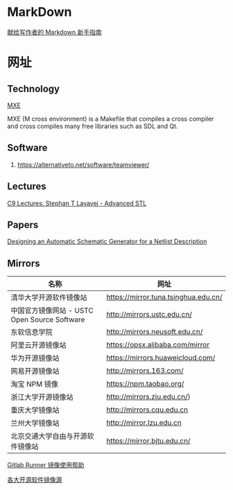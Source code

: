 # MarkDown
[献给写作者的 Markdown 新手指南](https://www.jianshu.com/p/q81RER)

# 网址
## Technology

[MXE](https://mxe.cc/)

MXE (M cross environment) is a Makefile that compiles a cross compiler and cross compiles many free libraries such as SDL and Qt.

## Software

1. https://alternativeto.net/software/teamviewer/

## Lectures

[C9 Lectures: Stephan T Lavavej - Advanced STL](https://channel9.msdn.com/Series/C9-Lectures-Stephan-T-Lavavej-Advanced-STL/C9-Lectures-Stephan-T-Lavavej-Advanced-STL-3-of-n)

## Papers

[Designing an Automatic Schematic Generator for a Netlist Description](http://citeseerx.ist.psu.edu/viewdoc/download?doi=10.1.1.6.3952&rep=rep1&type=pdf)

## Mirrors

| 名称 | 网址 |
|------------- | -------------- |
| 清华大学开源软件镜像站 | https://mirror.tuna.tsinghua.edu.cn/ |
| 中国官方镜像网站 - USTC Open Source Software | http://mirrors.ustc.edu.cn/ |
| 东软信息学院 | http://mirrors.neusoft.edu.cn/ |
| 阿里云开源镜像站 | https://opsx.alibaba.com/mirror |
| 华为开源镜像站 | https://mirrors.huaweicloud.com/ |
| 网易开源镜像站 | http://mirrors.163.com/ |
| 淘宝 NPM 镜像 | https://npm.taobao.org/ |
| 浙江大学开源镜像站 | http://mirrors.zju.edu.cn/) |
| 重庆大学镜像站 | http://mirrors.cqu.edu.cn |
| 兰州大学镜像站 | http://mirror.lzu.edu.cn |
| 北京交通大学自由与开源软件镜像站 | https://mirror.bjtu.edu.cn/ |

[Gitlab Runner 镜像使用帮助](https://mirror.tuna.tsinghua.edu.cn/help/gitlab-runner/)

[各大开源软件镜像源](https://blog.csdn.net/runatworld/article/details/81541708)

